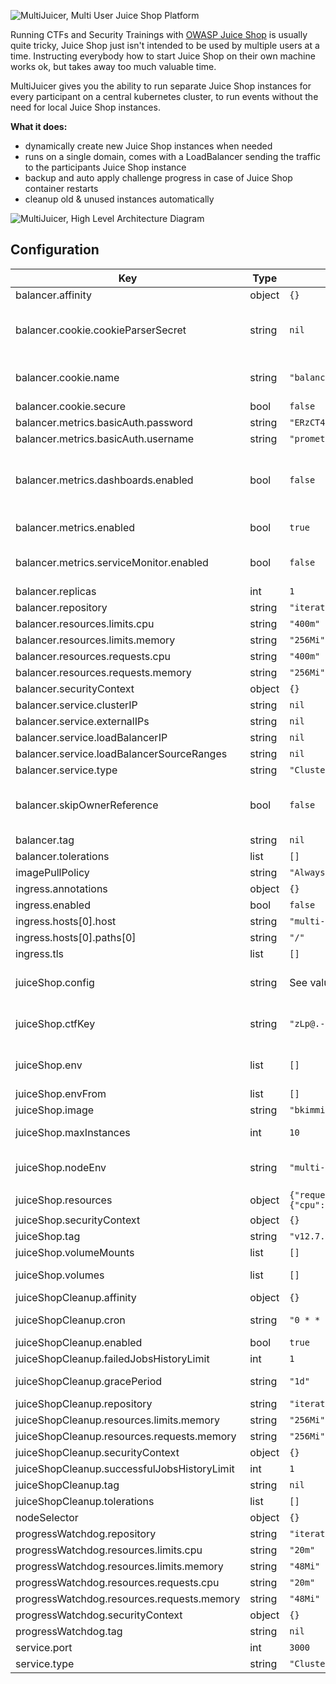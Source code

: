 ![MultiJuicer, Multi User Juice Shop Platform](https://raw.githubusercontent.com/iteratec/multi-juicer/master/images/multijuicer-cover.svg)

Running CTFs and Security Trainings with [OWASP Juice Shop](https://github.com/bkimminich/juice-shop) is usually quite tricky, Juice Shop just isn't intended to be used by multiple users at a time.
Instructing everybody how to start Juice Shop on their own machine works ok, but takes away too much valuable time.

MultiJuicer gives you the ability to run separate Juice Shop instances for every participant on a central kubernetes cluster, to run events without the need for local Juice Shop instances.

**What it does:**

- dynamically create new Juice Shop instances when needed
- runs on a single domain, comes with a LoadBalancer sending the traffic to the participants Juice Shop instance
- backup and auto apply challenge progress in case of Juice Shop container restarts
- cleanup old & unused instances automatically

![MultiJuicer, High Level Architecture Diagram](https://raw.githubusercontent.com/iteratec/multi-juicer/master/high-level-architecture.svg)

## Configuration

| Key | Type | Default | Description |
|-----|------|---------|-------------|
| balancer.affinity | object | `{}` |  |
| balancer.cookie.cookieParserSecret | string | `nil` | Set this to a fixed random alpa-numeric string (recommended length 24 chars). If not set this get randomly generated with every helm upgrade, each rotation invalidates all active cookies / sessions requirering users to login again. |
| balancer.cookie.name | string | `"balancer"` | Changes the cookies name used to identify teams. Note will automatically be prefixed with "__Secure-" when balancer.cookie.secure is set to `true` |
| balancer.cookie.secure | bool | `false` |  |
| balancer.metrics.basicAuth.password | string | `"ERzCT4pwBDxfCKRGmfrMa8KQ8sXf8GKy"` | Should be changed when metrics are enabled. |
| balancer.metrics.basicAuth.username | string | `"prometheus-scraper"` |  |
| balancer.metrics.dashboards.enabled | bool | `false` | if true, creates a Grafana Dashboard Config Map. (also requires metrics.enabled to be true). These will automatically be imported by Grafana when using the Grafana helm chart, see: https://github.com/helm/charts/tree/master/stable/grafana#sidecar-for-dashboards |
| balancer.metrics.enabled | bool | `true` | enables prometheus metrics for the balancer. If set to true you should change the prometheus-scraper password |
| balancer.metrics.serviceMonitor.enabled | bool | `false` | If true, creates a Prometheus Operator ServiceMonitor (also requires metrics.enabled to be true). This will also deploy a servicemonitor which monitors metrics from the Juice Shop instances |
| balancer.replicas | int | `1` | Number of replicas of the juice-balancer deployment |
| balancer.repository | string | `"iteratec/juice-balancer"` |  |
| balancer.resources.limits.cpu | string | `"400m"` |  |
| balancer.resources.limits.memory | string | `"256Mi"` |  |
| balancer.resources.requests.cpu | string | `"400m"` |  |
| balancer.resources.requests.memory | string | `"256Mi"` |  |
| balancer.securityContext | object | `{}` |  |
| balancer.service.clusterIP | string | `nil` | internal cluster service IP |
| balancer.service.externalIPs | string | `nil` | IP address to assign to load balancer (if supported) |
| balancer.service.loadBalancerIP | string | `nil` | IP address to assign to load balancer (if supported) |
| balancer.service.loadBalancerSourceRanges | string | `nil` | list of IP CIDRs allowed access to lb (if supported) |
| balancer.service.type | string | `"ClusterIP"` | Kubernetes service type |
| balancer.skipOwnerReference | bool | `false` | If set to true this skips setting ownerReferences on the teams JuiceShop Deployment and Services. This lets MultiJuicer run in older kubernetes cluster which don't support the reference type or the app/v1 deployment type |
| balancer.tag | string | `nil` |  |
| balancer.tolerations | list | `[]` |  |
| imagePullPolicy | string | `"Always"` |  |
| ingress.annotations | object | `{}` |  |
| ingress.enabled | bool | `false` |  |
| ingress.hosts[0].host | string | `"multi-juicer.local"` |  |
| ingress.hosts[0].paths[0] | string | `"/"` |  |
| ingress.tls | list | `[]` |  |
| juiceShop.config | string | See values.yaml for full details | Specify a custom Juice Shop config.yaml. See the JuiceShop Config Docs for more detail: https://pwning.owasp-juice.shop/part1/customization.html#yaml-configuration-file |
| juiceShop.ctfKey | string | `"zLp@.-6fMW6L-7R3b!9uR_K!NfkkTr"` | Change the key when hosting a CTF event. This key gets used to generate the challenge flags. See: https://pwning.owasp-juice.shop/part1/ctf.html#overriding-the-ctfkey |
| juiceShop.env | list | `[]` | Optional environment variables to set for each JuiceShop instance (see: https://kubernetes.io/docs/tasks/inject-data-application/define-environment-variable-container/) |
| juiceShop.envFrom | list | `[]` |  |
| juiceShop.image | string | `"bkimminich/juice-shop"` | Juice Shop Image to use |
| juiceShop.maxInstances | int | `10` | Specifies how many JuiceShop instances MultiJuicer should start at max. Set to -1 to remove the max Juice Shop instance cap |
| juiceShop.nodeEnv | string | `"multi-juicer"` | Specify a custom NODE_ENV for JuiceShop. If value is changed to something other than 'multi-juicer' it's not possible to set a custom config via `juiceShop.config`. |
| juiceShop.resources | object | `{"requests":{"cpu":"150m","memory":"200Mi"}}` | Optional resources definitions to set for each JuiceShop instance |
| juiceShop.securityContext | object | `{}` |  |
| juiceShop.tag | string | `"v12.7.1"` |  |
| juiceShop.volumeMounts | list | `[]` |  |
| juiceShop.volumes | list | `[]` | Optional Volumes to set for each JuiceShop instance (see: https://kubernetes.io/docs/concepts/storage/volumes/) |
| juiceShopCleanup.affinity | object | `{}` |  |
| juiceShopCleanup.cron | string | `"0 * * * *"` | Cron in which the clean up job is run. Defaults to once in an hour. Change this if your grace period if shorter than 1 hour |
| juiceShopCleanup.enabled | bool | `true` |  |
| juiceShopCleanup.failedJobsHistoryLimit | int | `1` |  |
| juiceShopCleanup.gracePeriod | string | `"1d"` | Specifies when Juice Shop instances will be deleted when unused for that period. |
| juiceShopCleanup.repository | string | `"iteratec/cleaner"` |  |
| juiceShopCleanup.resources.limits.memory | string | `"256Mi"` |  |
| juiceShopCleanup.resources.requests.memory | string | `"256Mi"` |  |
| juiceShopCleanup.securityContext | object | `{}` |  |
| juiceShopCleanup.successfulJobsHistoryLimit | int | `1` |  |
| juiceShopCleanup.tag | string | `nil` |  |
| juiceShopCleanup.tolerations | list | `[]` |  |
| nodeSelector | object | `{}` |  |
| progressWatchdog.repository | string | `"iteratec/progress-watchdog"` |  |
| progressWatchdog.resources.limits.cpu | string | `"20m"` |  |
| progressWatchdog.resources.limits.memory | string | `"48Mi"` |  |
| progressWatchdog.resources.requests.cpu | string | `"20m"` |  |
| progressWatchdog.resources.requests.memory | string | `"48Mi"` |  |
| progressWatchdog.securityContext | object | `{}` |  |
| progressWatchdog.tag | string | `nil` |  |
| service.port | int | `3000` |  |
| service.type | string | `"ClusterIP"` |  |